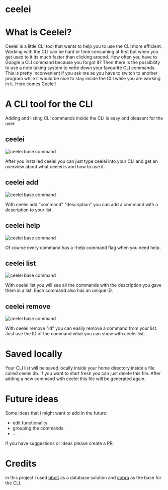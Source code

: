 # ceelei

# What is Ceelei?
Ceelei is a little CLI tool that wants to help you to use the CLI more efficient.
Working with the CLI can be hard or time consuming at first but when you get used to it its much faster than clicking around. How often you have to Google a CLI command because you forgot it? Then there is the possibility to use a note taking system to write down your favourite CLI commands. This is pretty inconvenient if you ask me as you have to switch to another program while it would be nice to stay inside the CLI while you are working in it.
Here comes Ceelei!

# A CLI tool for the CLI
Adding and listing CLI commands inside the CLI is easy and pleasant for the user.

## ceelei
![ceelei base command](https://media-files-dtf.s3.eu-central-1.amazonaws.com/github_media/ceelei/base_command.png)

After you installed ceelei you can just type ceelei into your CLI and get an overview about what ceelei is and how to use it.

## ceelei add
![ceelei base command](https://media-files-dtf.s3.eu-central-1.amazonaws.com/github_media/ceelei/add_command.png)

With ceelei add "command" "description" you can add a command with a description to your list.

## ceelei help
![ceelei base command](https://media-files-dtf.s3.eu-central-1.amazonaws.com/github_media/ceelei/help_command.png)

Of course every command has a -help command flag when you need help.

## ceelei list
![ceelei base command](https://media-files-dtf.s3.eu-central-1.amazonaws.com/github_media/ceelei/list_command.png)

With ceelei list you will see all the commands with the description you gave them in a list. Each command also has an unique ID.

## ceelei remove
![ceelei base command](https://media-files-dtf.s3.eu-central-1.amazonaws.com/github_media/ceelei/remove_command.png)

With ceelei remove "id" you can easily remove a command from your list. Just use the ID of the command what you can show with ceelei list.

# Saved locally
Your CLI list will be saved locally inside your home directory inside a file called ceelei.db.
If you want to start fresh you can just delete this file.
After adding a new command with ceelei this file will be generated again.

# Future ideas
Some ideas that i might want to add in the future:
 - edit functionality
 - grouping the commands
 - ...

If you have suggestions or ideas please create a PR.

# Credits
In this project i used [bbolt](https://github.com/etcd-io/bbolt) as a database solution and [cobra](https://cobra.dev/) as the base for the CLI.